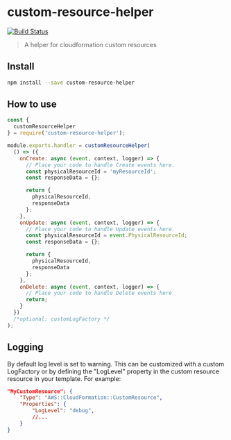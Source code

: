 # custom-resource-helper

[![Build Status](https://travis-ci.org/hupe1980/custom-resource-helper.svg?branch=master)](https://travis-ci.org/hupe1980/custom-resource-helper)

> A helper for cloudformation custom resources

## Install

```bash
npm install --save custom-resource-helper
```

## How to use

```javascript
const {
  customResourceHelper
} = require('custom-resource-helper');

module.exports.handler = customResourceHelper(
  () => ({
    onCreate: async (event, context, logger) => {
      // Place your code to handle Create events here.
      const physicalResourceId = 'myResourceId';
      const responseData = {};

      return {
        physicalResourceId,
        responseData
      };
    },
    onUpdate: async (event, context, logger) => {
      // Place your code to handle Update events here.
      const physicalResourceId = event.PhysicalResourceId;
      const responseData = {};

      return {
        physicalResourceId,
        responseData
      };
    },
    onDelete: async (event, context, logger) => {
      // Place your code to handle Delete events here
      return;
    }
  })
  /*optional: customLogFactory */
);
```

## Logging

By default log level is set to warning. This can be customized with a custom LogFactory or by defining the "LogLevel" property in the custom resource resource in your template. For example:

```json
"MyCustomResource": {
    "Type": "AWS::CloudFormation::CustomResource",
    "Properties": {
        "LogLevel": "debug",
        //...
    }
}
```
